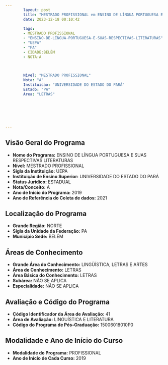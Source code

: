 ```yaml
---
        layout: post
        title: "MESTRADO PROFISSIONAL em ENSINO DE LÍNGUA PORTUGUESA E SUAS RESPECTIVAS LITERATURAS na UEPA  "
        date: 2023-12-18 00:10:42
     
        tags:
        - MESTRADO PROFISSIONAL
        - "ENSINO-DE-LÍNGUA-PORTUGUESA-E-SUAS-RESPECTIVAS-LITERATURAS"
        - "UEPA"
        - "PA"
        - CIDADE:BELÉM
        - NOTA:A
        
       

        Nivel: "MESTRADO PROFISSIONAL"
        Nota: "A"
        Instituicao: "UNIVERSIDADE DO ESTADO DO PARÁ"
        Estado: "PA"
        Area: "LETRAS"
        
        
        
        
        
        
---
```

## Visão Geral do Programa
- **Nome do Programa:** ENSINO DE LÍNGUA PORTUGUESA E SUAS RESPECTIVAS LITERATURAS
- **Nível:** MESTRADO PROFISSIONAL
- **Sigla da Instituição:** UEPA
- **Instituição de Ensino Superior:** UNIVERSIDADE DO ESTADO DO PARÁ
- **Status Jurídico:** ESTADUAL
- **Nota/Conceito:** A
- **Ano de Início do Programa:** 2019
- **Ano de Referência do Coleta de dados:** 2021

## Localização do Programa
- **Grande Região:** NORTE
- **Sigla da Unidade da Federação:** PA
- **Município Sede:** BELÉM

## Áreas de Conhecimento
- **Grande Área do Conhecimento:** LINGÜÍSTICA, LETRAS E ARTES
- **Área de Conhecimento:** LETRAS
- **Área Básica do Conhecimento:** LETRAS
- **Subárea:** NÃO SE APLICA
- **Especialidade:** NÃO SE APLICA

## Avaliação e Código do Programa
- **Código Identificador da Área de Avaliação:** 41
- **Área de Avaliação:** LINGUÍSTICA E LITERATURA
- **Código do Programa de Pós-Graduação:** 15006018010P0


## Modalidade e Ano de Início do Curso
- **Modalidade do Programa:** PROFISSIONAL
- **Ano de Início de Cada Curso:** 2019

